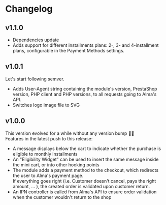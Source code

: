 Changelog
=========

v1.1.0
------

* Dependencies update
* Adds support for different installments plans: 2-, 3- and 4-installment plans, configurable in the Payment Methods 
  settings.

v1.0.1
------

Let's start following semver.

* Adds User-Agent string containing the module's version, PrestaShop version, PHP client and PHP versions, to all 
requests going to Alma's API.
* Switches logo image file to SVG

v1.0.0
------

This version evolved for a while without any version bump 🤷‍♂️  
Features in the latest push to this release:

* A message displays below the cart to indicate whether the purchase is eligible to monthly installments
* An "Eligibility Widget" can be used to insert the same message inside the mini cart, or into other hooking points 
* The module adds a payment method to the checkout, which redirects the user to Alma's payment page.  
If everything goes right (i.e. Customer doesn't cancel, pays the right amount, ... ), the created order is validated
upon customer return.
* An IPN controller is called from Alma's API to ensure order validation when the customer wouldn't return to the shop
